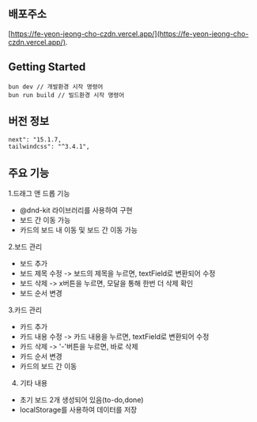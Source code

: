 ## 배포주소
[https://fe-yeon-jeong-cho-czdn.vercel.app/](https://fe-yeon-jeong-cho-czdn.vercel.app/).

## Getting Started

```
bun dev // 개발환경 시작 명령어
bun run build // 빌드환경 시작 명령어
```

## 버전 정보
```
next": "15.1.7,
tailwindcss": "^3.4.1",
```

## 주요 기능
1.드래그 앤 드롭 기능
- @dnd-kit 라이브러리를 사용하여 구현
- 보드 간 이동 가능
- 카드의 보드 내 이동 및 보드 간 이동 가능

2.보드 관리
- 보드 추가
- 보드 제목 수정 -> 보드의 제목을 누르면, textField로 변환되어 수정
- 보드 삭제 -> x버튼을 누르면, 모달을 통해 한번 더 삭제 확인
- 보드 순서 변경

3.카드 관리
- 카드 추가
- 카드 내용 수정 -> 카드 내용을 누르면, textField로 변환되어 수정
- 카드 삭제 -> '-'버튼을 누르면, 바로 삭제
- 카드 순서 변경
- 카드의 보드 간 이동

4. 기타 내용
- 초기 보드 2개 생성되어 있음(to-do,done)
-  localStorage를 사용하여 데이터를 저장
